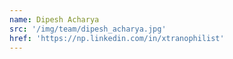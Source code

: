 ```yaml
---
name: Dipesh Acharya
src: '/img/team/dipesh_acharya.jpg'
href: 'https://np.linkedin.com/in/xtranophilist'
---
```

